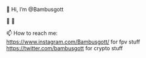 👋 Hi, I’m @Bambusgott

🌱  💞️ 

📫 How to reach me:  
https://www.instagram.com/Bambusgott/ for fpv stuff
https://twitter.com/bambusgott for crypto stuff



<!---
Bambusgott/Bambusgott is a ✨ special ✨ repository because its `README.md` (this file) appears on your GitHub profile.
You can click the Preview link to take a look at your changes.
--->
